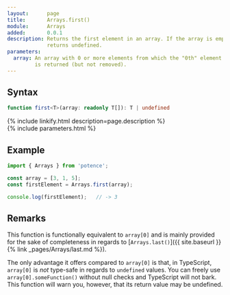 ```yaml
---
layout:      page
title:       Arrays.first()
module:      Arrays
added:       0.0.1
description: Returns the first element in an array. If the array is empty,
             returns undefined.
parameters:
  array: An array with 0 or more elements from which the "0th" element
         is returned (but not removed).
---
```

## Syntax

```ts
function first<T>(array: readonly T[]): T | undefined
```

<div class="description">{% include linkify.html description=page.description %}</div>
{% include parameters.html %}

## Example

```ts
import { Arrays } from 'potence';

const array = [3, 1, 5];
const firstElement = Arrays.first(array);

console.log(firstElement);   // -> 3
```

## Remarks

This function is functionally equivalent to `array[0]` and is mainly provided
for the sake of completeness in regards to
[`Arrays.last()`]({{ site.baseurl }}{% link _pages/Arrays/last.md %}).

The only advantage it offers compared to `array[0]` is that, in TypeScript,
`array[0]` is *not* type-safe in regards to `undefined` values. You can freely
use `array[0].someFunction()` without null checks and TypeScript will not bark.
This function will warn you, however, that its return value may be undefined.
